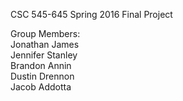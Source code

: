 CSC 545-645 Spring 2016 Final Project

Group Members:  
Jonathan James  
Jennifer Stanley  
Brandon Annin  
Dustin Drennon  
Jacob Addotta  
